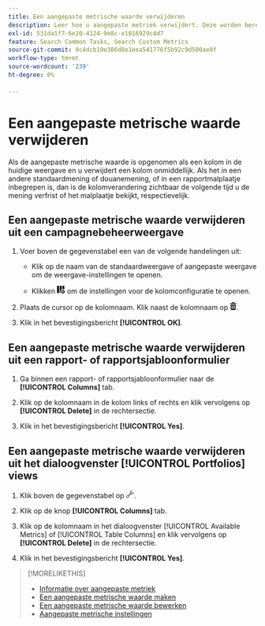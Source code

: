 ```yaml
---
title: Een aangepaste metrische waarde verwijderen
description: Leer hoe u aangepaste metriek verwijdert. Deze worden berekend op basis van standaardmeetwaarden.
exl-id: 531da1f7-6e20-4124-9e8c-e1816929c4d7
feature: Search Common Tasks, Search Custom Metrics
source-git-commit: 9c4dcb19e386d8e1eea541776f5b92c9d500ae9f
workflow-type: tm+mt
source-wordcount: '239'
ht-degree: 0%

---
```


# Een aangepaste metrische waarde verwijderen

Als de aangepaste metrische waarde is opgenomen als een kolom in de huidige weergave en u verwijdert een kolom onmiddellijk. Als het in een andere standaardmening of douanemening, of in een rapportmalplaatje inbegrepen is, dan is de kolomverandering zichtbaar de volgende tijd u de mening verfrist of het malplaatje bekijkt, respectievelijk.

## Een aangepaste metrische waarde verwijderen uit een campagnebeheerweergave

1. Voer boven de gegevenstabel een van de volgende handelingen uit:

   * Klik op de naam van de standaardweergave of aangepaste weergave om de weergave-instellingen te openen.

   * Klikken ![Aangepaste kolommen](/help/search-social-commerce/assets/custom-columns.png "Aangepaste kolommen") om de instellingen voor de kolomconfiguratie te openen.

1. Plaats de cursor op de kolomnaam. Klik naast de kolomnaam op ![Verwijderen](/help/search-social-commerce/assets/delete.png "Verwijderen").

1. Klik in het bevestigingsbericht **[!UICONTROL OK]**.

## Een aangepaste metrische waarde verwijderen uit een rapport- of rapportsjabloonformulier

1. Ga binnen een rapport- of rapportsjabloonformulier naar de **[!UICONTROL Columns]** tab.

1. Klik op de kolomnaam in de kolom links of rechts en klik vervolgens op **[!UICONTROL Delete]** in de rechtersectie.

1. Klik in het bevestigingsbericht **[!UICONTROL Yes]**.

## Een aangepaste metrische waarde verwijderen uit het dialoogvenster [!UICONTROL Portfolios] views

1. Klik boven de gegevenstabel op ![Geselecteerde weergave bewerken](/help/search-social-commerce/assets/view-settings.png "Geselecteerde weergave bewerken").

1. Klik op de knop **[!UICONTROL Columns]** tab.

1. Klik op de kolomnaam in het dialoogvenster [!UICONTROL Available Metrics] of [!UICONTROL Table Columns] en klik vervolgens op **[!UICONTROL Delete]** in de rechtersectie.

1. Klik in het bevestigingsbericht **[!UICONTROL Yes]**.

>[!MORELIKETHIS]
>
>* [Informatie over aangepaste metriek](custom-metric-about.md)
>* [Een aangepaste metrische waarde maken](custom-metric-create.md)
>* [Een aangepaste metrische waarde bewerken](custom-metric-edit.md)
>* [Aangepaste metrische instellingen](custom-metric-settings.md)

